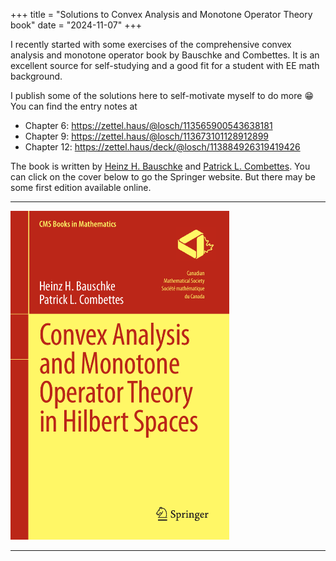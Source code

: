 +++
title = "Solutions to Convex Analysis and Monotone Operator Theory book"
date = "2024-11-07"
+++

I recently started with some exercises of the comprehensive
convex analysis and monotone operator book by Bauschke and
Combettes. It is an excellent source for self-studying and 
a good fit for a student with EE math background.

<!-- more -->

I publish some of the solutions here to self-motivate myself 
to do more :grin: You can find the entry notes at

 - Chapter 6: <a href="https://zettel.haus/@losch/113565900543638181" target="_blank">https://zettel.haus/@losch/113565900543638181</a>
 - Chapter 9: <a href="https://zettel.haus/@losch/113673101128912899" target="_blank">https://zettel.haus/@losch/113673101128912899</a>
 - Chapter 12: <a href="https://zettel.haus/deck/@losch/113884926319419426" target="_blank">https://zettel.haus/deck/@losch/113884926319419426</a>


The book is written by [Heinz H. Bauschke](https://cmps-people.ok.ubc.ca/bauschke/) and [Patrick L. Combettes](https://pcombet.math.ncsu.edu/). You can click on the cover below to go the Springer website. But there may be some first edition available online.

---

<a href="https://link.springer.com/book/10.1007/978-3-319-48311-5" target="_blank">
    <img src="./livre1.png" width="350px" />
</a>

---
